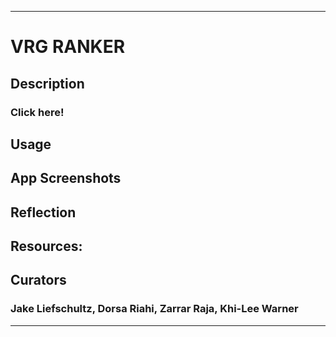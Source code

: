  - - - -
# VRG RANKER
## Description
### Click here!
## Usage
## App Screenshots
## Reflection
## Resources:
## Curators
### Jake Liefschultz, Dorsa Riahi, Zarrar Raja, Khi-Lee Warner
 - - - -
